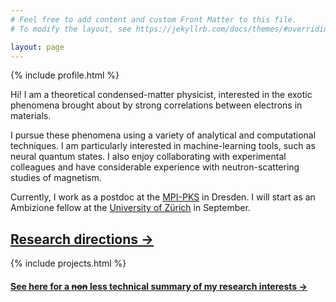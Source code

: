 ```yaml
---
# Feel free to add content and custom Front Matter to this file.
# To modify the layout, see https://jekyllrb.com/docs/themes/#overriding-theme-defaults

layout: page
---
```


{% include profile.html %}

Hi! I am a theoretical condensed-matter physicist, interested in the exotic phenomena brought about by strong correlations between electrons in materials.

I pursue these phenomena using a variety of analytical and computational techniques. I am particularly interested in machine-learning tools, such as neural quantum states. I also enjoy collaborating with experimental colleagues and have considerable experience with neutron-scattering studies of magnetism.

Currently, I work as a postdoc at the [MPI-PKS](https://www.pks.mpg.de/) in Dresden.
I will start as an Ambizione fellow at the [University of Zürich](https://www.physik.uzh.ch/) in September.

## [Research directions →](/research/)

{% include projects.html %}

#### [See here for a ~~non~~ less technical summary of my research interests →](/research/#in-plain-english)
